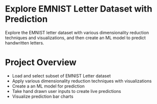 # Explore EMNIST Letter Dataset with Prediction 

Explore the EMNIST letter dataset with various dimensionality reduction techniques and visualizations, and then create an ML model to predict handwritten letters.

# Project Overview
- Load and select subset of EMNIST Letter dataset
- Apply various dimensionality reduction techniques with visualizations
- Create a an ML model for prediction
- Take hand drawn user inputs to create live predictions
- Visualize prediction bar charts

